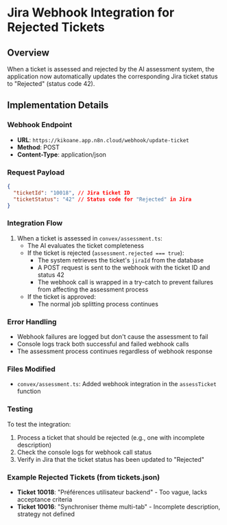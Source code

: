 # Jira Webhook Integration for Rejected Tickets

## Overview

When a ticket is assessed and rejected by the AI assessment system, the application now automatically updates the corresponding Jira ticket status to "Rejected" (status code 42).

## Implementation Details

### Webhook Endpoint

- **URL**: `https://kikoane.app.n8n.cloud/webhook/update-ticket`
- **Method**: POST
- **Content-Type**: application/json

### Request Payload

```json
{
  "ticketId": "10018", // Jira ticket ID
  "ticketStatus": "42" // Status code for "Rejected" in Jira
}
```

### Integration Flow

1. When a ticket is assessed in `convex/assessment.ts`:
   - The AI evaluates the ticket completeness
   - If the ticket is rejected (`assessment.rejected === true`):
     - The system retrieves the ticket's `jiraId` from the database
     - A POST request is sent to the webhook with the ticket ID and status 42
     - The webhook call is wrapped in a try-catch to prevent failures from affecting the assessment process
   - If the ticket is approved:
     - The normal job splitting process continues

### Error Handling

- Webhook failures are logged but don't cause the assessment to fail
- Console logs track both successful and failed webhook calls
- The assessment process continues regardless of webhook response

### Files Modified

- `convex/assessment.ts`: Added webhook integration in the `assessTicket` function

### Testing

To test the integration:

1. Process a ticket that should be rejected (e.g., one with incomplete description)
2. Check the console logs for webhook call status
3. Verify in Jira that the ticket status has been updated to "Rejected"

### Example Rejected Tickets (from tickets.json)

- **Ticket 10018**: "Préférences utilisateur backend" - Too vague, lacks acceptance criteria
- **Ticket 10016**: "Synchroniser thème multi-tab" - Incomplete description, strategy not defined
